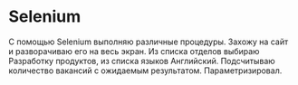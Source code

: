 # Selenium
 С помощью Selenium выполняю различные процедуры.
Захожу на сайт и разворачиваю его на весь экран.
Из списка отделов выбираю Разработку продуктов, из списка языков Английский.
Подсчитываю количество вакансий с ожидаемым результатом.
Параметризировал.
